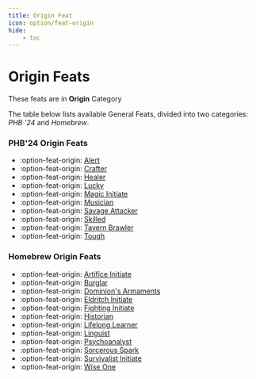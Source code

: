 ```yaml
---
title: Origin Feat
icon: option/feat-origin
hide:
    - toc
---
```


# Origin Feats

These feats are in **Origin** Category

The table below lists available General Feats, divided into two categories: *PHB '24* and *Homebrew*.

### PHB'24 Origin Feats

<div class="grid cards" markdown>

- :option-feat-origin: [Alert](phb24.md#alert)
- :option-feat-origin: [Crafter](phb24.md#crafter)
- :option-feat-origin: [Healer](phb24.md#healer)
- :option-feat-origin: [Lucky](phb24.md#lucky)
- :option-feat-origin: [Magic Initiate](phb24.md#magic-initiate)
- :option-feat-origin: [Musician](phb24.md#musician)
- :option-feat-origin: [Savage Attacker](phb24.md#savage-attacker)
- :option-feat-origin: [Skilled](phb24.md#skilled)
- :option-feat-origin: [Tavern Brawler](phb24.md#tavern-brawler)
- :option-feat-origin: [Tough](phb24.md#tough)

</div>

### Homebrew Origin Feats

<div class="grid cards" markdown>

- :option-feat-origin: [Artifice Initiate](hb.md#artifice-initiate)
- :option-feat-origin: [Burglar](hb.md#burglar)
- :option-feat-origin: [Dominion's Armaments](hb.md#dominions-armaments)
- :option-feat-origin: [Eldritch Initiate](hb.md#eldritch-initiate)
- :option-feat-origin: [Fighting Initiate](hb.md#fighting-initiate)
- :option-feat-origin: [Historian](hb.md#historian)
- :option-feat-origin: [Lifelong Learner](hb.md#lifelong-learner)
- :option-feat-origin: [Linguist](hb.md#linguist)
- :option-feat-origin: [Psychoanalyst](hb.md#psychoanalyst)
- :option-feat-origin: [Sorcerous Spark](hb.md#sorcerous-spark)
- :option-feat-origin: [Survivalist Initiate](hb.md#survivalist-initiate)
- :option-feat-origin: [Wise One](hb.md#wise-one)

</div>


